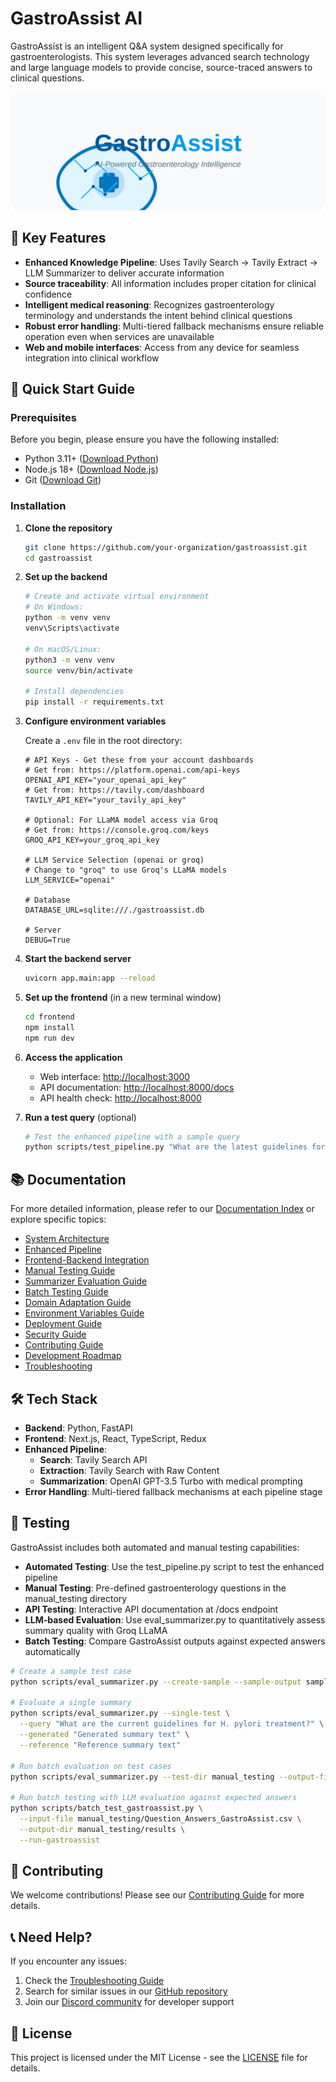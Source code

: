 # GastroAssist AI

GastroAssist is an intelligent Q&A system designed specifically for gastroenterologists. This system leverages advanced search technology and large language models to provide concise, source-traced answers to clinical questions.

<p align="center">
  <img src="./static/gastroassist-logo.svg" alt="GastroAssist Logo" width="600">
</p>

## 🌟 Key Features

- **Enhanced Knowledge Pipeline**: Uses Tavily Search → Tavily Extract → LLM Summarizer to deliver accurate information
- **Source traceability**: All information includes proper citation for clinical confidence
- **Intelligent medical reasoning**: Recognizes gastroenterology terminology and understands the intent behind clinical questions
- **Robust error handling**: Multi-tiered fallback mechanisms ensure reliable operation even when services are unavailable
- **Web and mobile interfaces**: Access from any device for seamless integration into clinical workflow

## 🚀 Quick Start Guide

### Prerequisites

Before you begin, please ensure you have the following installed:

- Python 3.11+ ([Download Python](https://www.python.org/downloads/))
- Node.js 18+ ([Download Node.js](https://nodejs.org/))
- Git ([Download Git](https://git-scm.com/downloads))

### Installation

1. **Clone the repository**

   ```bash
   git clone https://github.com/your-organization/gastroassist.git
   cd gastroassist
   ```

2. **Set up the backend**

   ```bash
   # Create and activate virtual environment
   # On Windows:
   python -m venv venv
   venv\Scripts\activate

   # On macOS/Linux:
   python3 -m venv venv
   source venv/bin/activate

   # Install dependencies
   pip install -r requirements.txt
   ```

3. **Configure environment variables**

   Create a `.env` file in the root directory:

   ```
   # API Keys - Get these from your account dashboards
   # Get from: https://platform.openai.com/api-keys
   OPENAI_API_KEY="your_openai_api_key"
   # Get from: https://tavily.com/dashboard
   TAVILY_API_KEY="your_tavily_api_key"

   # Optional: For LLaMA model access via Groq
   # Get from: https://console.groq.com/keys
   GROQ_API_KEY=your_groq_api_key

   # LLM Service Selection (openai or groq)
   # Change to "groq" to use Groq's LLaMA models
   LLM_SERVICE="openai"

   # Database
   DATABASE_URL=sqlite:///./gastroassist.db

   # Server
   DEBUG=True
   ```

4. **Start the backend server**

   ```bash
   uvicorn app.main:app --reload
   ```

5. **Set up the frontend** (in a new terminal window)

   ```bash
   cd frontend
   npm install
   npm run dev
   ```

6. **Access the application**

   - Web interface: [http://localhost:3000](http://localhost:3000)
   - API documentation: [http://localhost:8000/docs](http://localhost:8000/docs)
   - API health check: [http://localhost:8000](http://localhost:8000)

7. **Run a test query** (optional)

   ```bash
   # Test the enhanced pipeline with a sample query
   python scripts/test_pipeline.py "What are the latest guidelines for H. pylori treatment?"
   ```

## 📚 Documentation

For more detailed information, please refer to our [Documentation Index](./docs/index.md) or explore specific topics:

- [System Architecture](./docs/architecture/system-overview.md)
- [Enhanced Pipeline](./docs/architecture/enhanced-pipeline.md)
- [Frontend-Backend Integration](./docs/architecture/frontend-backend-integration.md)
- [Manual Testing Guide](./docs/architecture/manual-testing-guide.md)
- [Summarizer Evaluation Guide](./docs/development/summarizer-evaluation.md)
- [Batch Testing Guide](./docs/development/batch-testing.md)
- [Domain Adaptation Guide](./docs/customization/adapting-to-dermatology.md)
- [Environment Variables Guide](./docs/development/environment-variables.md)
- [Deployment Guide](./docs/deployment-guide.md)
- [Security Guide](./docs/security-guide.md)
- [Contributing Guide](./docs/development/contributing.md)
- [Development Roadmap](./docs/roadmap/technical_review_and_roadmap.md)
- [Troubleshooting](./docs/troubleshooting.md)

## 🛠️ Tech Stack

- **Backend**: Python, FastAPI
- **Frontend**: Next.js, React, TypeScript, Redux
- **Enhanced Pipeline**:
  - **Search**: Tavily Search API
  - **Extraction**: Tavily Search with Raw Content
  - **Summarization**: OpenAI GPT-3.5 Turbo with medical prompting
- **Error Handling**: Multi-tiered fallback mechanisms at each pipeline stage

## 🧪 Testing

GastroAssist includes both automated and manual testing capabilities:

- **Automated Testing**: Use the test_pipeline.py script to test the enhanced pipeline
- **Manual Testing**: Pre-defined gastroenterology questions in the manual_testing directory
- **API Testing**: Interactive API documentation at /docs endpoint
- **LLM-based Evaluation**: Use eval_summarizer.py to quantitatively assess summary quality with Groq LLaMA
- **Batch Testing**: Compare GastroAssist outputs against expected answers automatically

```bash
# Create a sample test case
python scripts/eval_summarizer.py --create-sample --sample-output sample_test.json

# Evaluate a single summary
python scripts/eval_summarizer.py --single-test \
  --query "What are the current guidelines for H. pylori treatment?" \
  --generated "Generated summary text" \
  --reference "Reference summary text"

# Run batch evaluation on test cases
python scripts/eval_summarizer.py --test-dir manual_testing --output-file eval_results.json

# Run batch testing with LLM evaluation against expected answers
python scripts/batch_test_gastroassist.py \
  --input-file manual_testing/Question_Answers_GastroAssist.csv \
  --output-dir manual_testing/results \
  --run-gastroassist
```

## 🤝 Contributing

We welcome contributions! Please see our [Contributing Guide](./docs/development/contributing.md) for more details.

## 📞 Need Help?

If you encounter any issues:

1. Check the [Troubleshooting Guide](./docs/troubleshooting.md)
2. Search for similar issues in our [GitHub repository](https://github.com/your-organization/gastroassist/issues)
3. Join our [Discord community](https://discord.gg/gastroassist) for developer support

## 📄 License

This project is licensed under the MIT License - see the [LICENSE](LICENSE) file for details.
